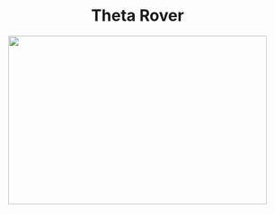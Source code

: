 <h1 align="center">Theta Rover </h1>
<p align="center">
  <img width="460" height="300" src="http://www.fillmurray.com/460/300">
</p>
